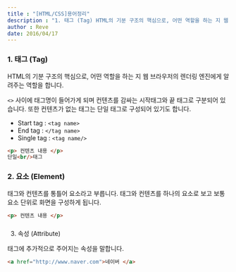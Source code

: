 ```yaml
---
title : "[HTML/CSS]용어정리"
description : "1. 태그 (Tag) HTML의 기분 구조의 핵심으로, 어떤 역할을 하는 지 웹 브라우저의 렌더링 엔진에게 알려주는 역할을 합니다."
author : Reve
date: 2016/04/17
---
```


### 1. 태그 (Tag)

HTML의 기분 구조의 핵심으로, 어떤 역할을 하는 지 웹 브라우저의 렌더링 엔진에게 알려주는 역할을 합니다.

`<>` 사이에 태그명이 들어가게 되며 컨텐츠를 감싸는 시작태그와 끝 태그로 구분되어 있습니다. 또한 컨텐츠가 없는 태그는 단일 태그로 구성되어 있기도 합니다.

- Start tag : `<tag name>`
- End tag : `</tag name>`
- Single tag : `<tag name/>`

```html
<p> 컨텐츠 내용 </p>
단일<br/>태그
```


### 2. 요소 (Element)

태그와 컨텐츠를 통틀어 요소라고 부릅니다. 태그와 컨텐츠를 하나의 요소로 보고 보통 요소 단위로 화면을 구성하게 됩니다.

```html
<p> 컨텐츠 내용 </p>
```

### 
3. 속성 (Attribute)

태그에 추가적으로 주어지는 속성을 말합니다.

```html
<a href="http://www.naver.com">네이버 </a>
```
